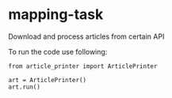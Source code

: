 # mapping-task
Download and process articles from certain API

To run the code use following:

```
from article_printer import ArticlePrinter

art = ArticlePrinter()
art.run()
```
